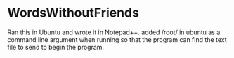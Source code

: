# WordsWithoutFriends
Ran this in Ubuntu and wrote it in Notepad++.
added /root/ in ubuntu as a command line argument when running so that the program can find the text file to send to begin the program.
